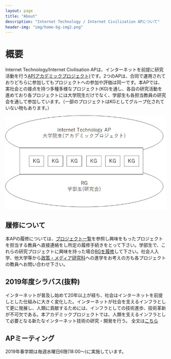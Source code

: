 ```yaml
---
layout: page
title: "About"
description: "Internet Technology / Internet Civilization APについて"
header-img: "img/home-bg-img2.png"
---
```

# 概要
Internet Technology/Internet Civilisation APは、インターネットを前提に研究活動を行う[AP(アカデミックプロジェクト)](https://www.sfc.keio.ac.jp/gsmg/education/ap/)です。2つのAPは、合同で運用されておりどちらに参加してもプロジェクトへの参加や評価は同一です。本APでは、実社会との接点を持つ多種多様なプロジェクト(KG)を通し、各自の研究活動を進めており各プロジェクトには大学院生だけでなく、学部生も各担当教員の研究会を通して参加しています。（一部のプロジェクトはKGとしてグループ化されていない物もあります。）
 
 ![APとRG](/img/AP.png) 

## 履修について
本APの履修については、[プロジェクト一覧](https://sfc-itap.github.io/projects/)を参照し興味をもったプロジェクトを担当する教員へ直接連絡をし所定の履修手続きをとって下さい。学部生で、これらの研究プロジェクトに興味を持った場合[RGを履修](https://portal.sfc.wide.ad.jp/newcomer)して下さい。社会人入学、他大学等から[政策・メディア研究科](https://www.sfc.keio.ac.jp/gsmg/)への進学をお考えの方も各プロジェクトの教員へお問い合わせ下さい。

## 2019年度シラバス(抜粋)
インターネットが普及し始めて20年以上が経ち、社会はインターネットを前提しとした仕組みに大きく変化した。インターネットが社会を支えるインフラとして更に発展し、人類に貢献するためには、インフラとしての技術進歩、技術革新が不可欠である。本アカデミックプロジェクトでは、人類を支えるインフラとして必要となる新たなインターネット技術の研究・開発を行う。 
全文は[こちら](https://vu.sfc.keio.ac.jp/course2014/summary/syll_view_c.cgi?yc=2019_44668&ks=70002)

## APミーティング
2019年春学期は毎週水曜日6限(18:00～)に実施しています。
